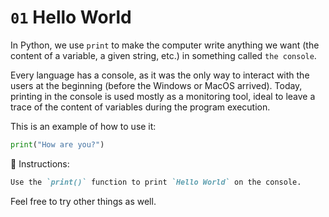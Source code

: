 # `01` Hello World

In Python, we use `print` to make the computer write anything we want (the content of a variable, a given string, etc.)
in something called `the console`.

Every language has a console, as it was the only way to interact with the users at the beginning
(before the Windows or MacOS arrived). Today, printing in the console is used mostly as a
 monitoring tool, ideal to leave a trace of the content of variables during the program execution.

This is an example of how to use it:

```py
print("How are you?")
```

📝 Instructions:

```md
Use the `print()` function to print `Hello World` on the console. 
```
Feel free to try other things as well.

